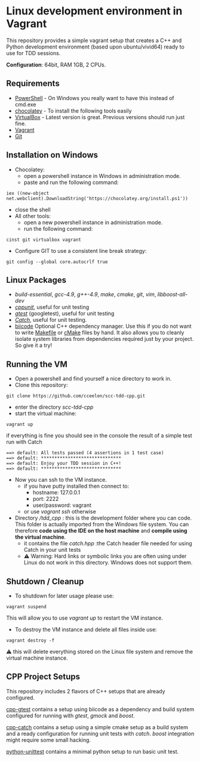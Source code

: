 # Linux development environment in Vagrant
This repository provides a simple vagrant setup that creates a C++ and Python development environment (based upon ubuntu/vivid64) ready to use for TDD sessions.

**Configuration**: 64bit, RAM 1GB, 2 CPUs.

## Requirements
* [PowerShell](https://technet.microsoft.com/en-us/library/hh847837.aspx) - On Windows you really want to have this instead of cmd.exe
* [chocolatey](https://chocolatey.org/) - To install the following tools easily
* [VirtualBox](https://www.virtualbox.org/) - Latest version is great. Previous versions should run just fine.
* [Vagrant](https://www.vagrantup.com/downloads.html)
* [Git](https://www.git-scm.com)

## Installation on Windows
* Chocolatey:
  * open a powershell instance in Windows in administration mode.
  * paste and run the following command:
```
iex ((new-object net.webclient).DownloadString('https://chocolatey.org/install.ps1'))
```
  * close the shell
* All other tools:
  * open a new powershell instance in administration mode.
  * run the following command:
```
cinst git virtualbox vagrant
```
  * Configure GIT to use a consistent line break strategy:
```
git config --global core.autocrlf true
```

## Linux Packages
* *build-essential*, *gcc-4.9*, *g++-4.9*, *make*, *cmake*, *git*, *vim*, *libboost-all-dev*
* *[cppunit](http://sourceforge.net/projects/cppunit/)*, useful for unit testing
* *[gtest](https://github.com/google/googletest)* (googletest), useful for unit testing
* *[Catch](https://github.com/philsquared/Catch/)*, useful for unit testing.
* [biicode](https://www.biicode.com) Optional C++ dependency manager.
Use this if you do not want to write [Makefile](https://www.gnu.org/software/make/) or [cMake](https://cmake.org/) files by hand. It also allows you to cleanly isolate system libraries from dependencies required just by your project. So give it a try!

## Running the VM
* Open a powershell and find yourself a nice directory to work in.
* Clone this repository:
```
git clone https://github.com/cceelen/scc-tdd-cpp.git
```
* enter the directory *scc-tdd-cpp*
* start the virtual machine:
```
vagrant up
```
if everything is fine you should see in the console the result of a simple test run with Catch
```
==> default: All tests passed (4 assertions in 1 test case)
==> default: ******************************
==> default: Enjoy your TDD session in C++!
==> default: ******************************
```
* Now you can ssh to the VM instance.
  * if you have putty installed then connect to:
    * hostname: 127.0.0.1
    * port: 2222
    * user/password: vagrant
  * or use *vagrant ssh* otherwise
* Directory */tdd_cpp* : this is the development folder where you can code. This folder is actually imported from the Windows file system. You can therefore **code using the IDE on the host machine** and **compile using the virtual machine**.
  * it contains the file *catch.hpp* :the Catch header file needed for using Catch in your unit tests
  * :warning: Warning: Hard links or symbolic links you are often using under Linux do not work in this directory. Windows does not support them.

## Shutdown / Cleanup
* To shutdown for later usage please use:
```
vagrant suspend
```
This will allow you to use *vagrant up* to restart the VM instance.
* To destroy the VM instance and delete all files inside use:
```
vagrant destroy -f
```
:warning: this will delete everything stored on the Linux file system and remove the virtual machine instance.

## CPP Project Setups
This repository includes 2 flavors of C++ setups that are already configured.

[cpp-gtest](./cpp-gtest/README.md) contains a setup using biicode as a dependency and build system configured for running with *gtest*, *gmock* and *boost*.

[cpp-catch](./cpp-catch/README.md) contains a setup using a simple cmake setup as a build system and a ready configuration for running unit tests with *catch*. *boost* integration might require some small hacking.

[python-unittest](./python-unittest) contains a minimal python setup to run basic unit test.
